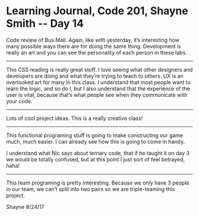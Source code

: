 # Learning Journal, Code 201, Shayne Smith -- Day 14

Code review of Bus Mall. Again, like with yesterday, it’s interesting how many possible ways there are for doing the same thing. Development is really an art and you can see the personality of each person in these labs.

---

This CSS reading is really great stuff. I love seeing what other designers and developers are doing and what they’re trying to teach to others. UX is an overlooked art for many in this class. I understand that most people want to learn the logic, and so do I, but I also understand that the experience of the user is vital, because that’s what people see when they communicate with your code.

---

Lots of cool project ideas. This is a really creative class!

---

This functional programing stuff is going to make constructing our game much, much easier. I can already see how this is going to come in handy.

I understand what Nic says about ternary code, that if he taught it on day 3 we would be totally confused, but at this point I just sort of feel betrayed, haha!

---

This team programing is pretty interesting. Because we only have 3 people in our team, we can’t split into two pairs so we are triple-teaming this project.

Shayne
8/24/17
